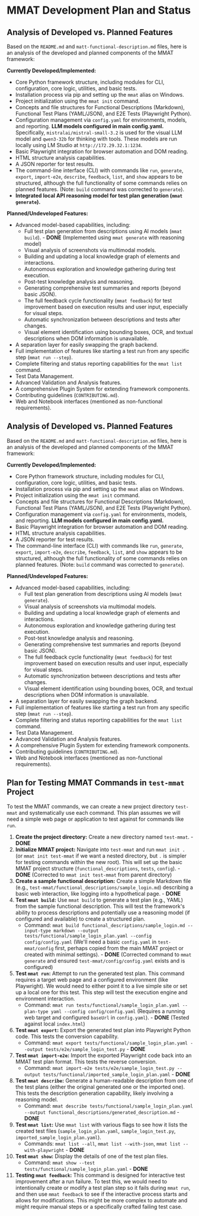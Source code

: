 # MMAT Development Plan and Status

## Analysis of Developed vs. Planned Features

Based on the `README.md` and `matt-functional-description.md` files, here is an analysis of the developed and planned components of the MMAT framework:

**Currently Developed/Implemented:**

*   Core Python framework structure, including modules for CLI, configuration, core logic, utilities, and basic tests.
*   Installation process via pip and setting up the `mmat` alias on Windows.
*   Project initialization using the `mmat init` command.
*   Concepts and file structures for Functional Descriptions (Markdown), Functional Test Plans (YAML/JSON), and E2E Tests (Playwright Python).
*   Configuration management via `config.yaml` for environments, models, and reporting. **LLM models configured in main config.yaml.** Specifically, `mistralai/mistral-small-3.2` is used for the visual LLM model and `qwen3-32b` for thinking with tools. These models are run locally using LM Studio at `http://172.29.32.1:1234`.
*   Basic Playwright integration for browser automation and DOM reading.
*   HTML structure analysis capabilities.
*   A JSON reporter for test results.
*   The command-line interface (CLI) with commands like `run`, `generate`, `export`, `import-e2e`, `describe`, `feedback`, `list`, and `show` appears to be structured, although the full functionality of some commands relies on planned features. (Note: `build` command was corrected to `generate`).
*   **Integrated local API reasoning model for test plan generation (`mmat generate`).**

**Planned/Undeveloped Features:**

*   Advanced model-based capabilities, including:
    *   Full test plan generation from descriptions using AI models (`mmat build`). - **DONE** (Implemented using `mmat generate` with reasoning model)
    *   Visual analysis of screenshots via multimodal models.
    *   Building and updating a local knowledge graph of elements and interactions.
    *   Autonomous exploration and knowledge gathering during test execution.
    *   Post-test knowledge analysis and reasoning.
    *   Generating comprehensive test summaries and reports (beyond basic JSON).
    *   The full feedback cycle functionality (`mmat feedback`) for test improvement based on execution results and user input, especially for visual steps.
    *   Automatic synchronization between descriptions and tests after changes.
    *   Visual element identification using bounding boxes, OCR, and textual descriptions when DOM information is unavailable.
*   A separation layer for easily swapping the graph backend.
*   Full implementation of features like starting a test run from any specific step (`mmat run --step`).
*   Complete filtering and status reporting capabilities for the `mmat list` command.
*   Test Data Management.
*   Advanced Validation and Analysis features.
*   A comprehensive Plugin System for extending framework components.
*   Contributing guidelines (`CONTRIBUTING.md`).
*   Web and Notebook interfaces (mentioned as non-functional requirements).

## Analysis of Developed vs. Planned Features

Based on the `README.md` and `matt-functional-description.md` files, here is an analysis of the developed and planned components of the MMAT framework:

**Currently Developed/Implemented:**

*   Core Python framework structure, including modules for CLI, configuration, core logic, utilities, and basic tests.
*   Installation process via pip and setting up the `mmat` alias on Windows.
*   Project initialization using the `mmat init` command.
*   Concepts and file structures for Functional Descriptions (Markdown), Functional Test Plans (YAML/JSON), and E2E Tests (Playwright Python).
*   Configuration management via `config.yaml` for environments, models, and reporting. **LLM models configured in main config.yaml.**
*   Basic Playwright integration for browser automation and DOM reading.
*   HTML structure analysis capabilities.
*   A JSON reporter for test results.
*   The command-line interface (CLI) with commands like `run`, `generate`, `export`, `import-e2e`, `describe`, `feedback`, `list`, and `show` appears to be structured, although the full functionality of some commands relies on planned features. (Note: `build` command was corrected to `generate`).

**Planned/Undeveloped Features:**

*   Advanced model-based capabilities, including:
    *   Full test plan generation from descriptions using AI models (`mmat generate`).
    *   Visual analysis of screenshots via multimodal models.
    *   Building and updating a local knowledge graph of elements and interactions.
    *   Autonomous exploration and knowledge gathering during test execution.
    *   Post-test knowledge analysis and reasoning.
    *   Generating comprehensive test summaries and reports (beyond basic JSON).
    *   The full feedback cycle functionality (`mmat feedback`) for test improvement based on execution results and user input, especially for visual steps.
    *   Automatic synchronization between descriptions and tests after changes.
    *   Visual element identification using bounding boxes, OCR, and textual descriptions when DOM information is unavailable.
*   A separation layer for easily swapping the graph backend.
*   Full implementation of features like starting a test run from any specific step (`mmat run --step`).
*   Complete filtering and status reporting capabilities for the `mmat list` command.
*   Test Data Management.
*   Advanced Validation and Analysis features.
*   A comprehensive Plugin System for extending framework components.
*   Contributing guidelines (`CONTRIBUTING.md`).
*   Web and Notebook interfaces (mentioned as non-functional requirements).

## Plan for Testing MMAT Commands in `test-mmat` Project

To test the MMAT commands, we can create a new project directory `test-mmat` and systematically use each command. This plan assumes we will need a simple web page or application to test against for commands like `run`.

1.  **Create the project directory:** Create a new directory named `test-mmat`. - **DONE**
2.  **Initialize MMAT project:** Navigate into `test-mmat` and run `mmat init .` (or `mmat init test-mmat` if we want a nested directory, but `.` is simpler for testing commands within the new root). This will set up the basic MMAT project structure (`functional_descriptions`, `tests`, `config`). - **DONE** (Corrected to `mmat init test-mmat` from parent directory)
3.  **Create a sample functional description:** Create a simple Markdown file (e.g., `test-mmat/functional_descriptions/sample_login.md`) describing a basic web interaction, like logging into a hypothetical page. - **DONE**
4.  **Test `mmat build`:** Use `mmat build` to generate a test plan (e.g., YAML) from the sample functional description. This will test the framework's ability to process descriptions and potentially use a reasoning model (if configured and available) to create a structured plan.
    *   Command: `mmat build functional_descriptions/sample_login.md --input-type markdown --output tests/functional/sample_login_plan.yaml --config config/config.yaml` (We'll need a basic `config.yaml` in `test-mmat/config` first, perhaps copied from the main MMAT project or created with minimal settings). - **DONE** (Corrected command to `mmat generate` and ensured `test-mmat/config/config.yaml` exists and is configured)
5.  **Test `mmat run`:** Attempt to run the generated test plan. This command requires a target web page and a configured environment (like Playwright). We would need to either point it to a live simple site or set up a local one for this test. This step will test the execution engine and environment interaction.
    *   Command: `mmat run tests/functional/sample_login_plan.yaml --plan-type yaml --config config/config.yaml` (Requires a running web target and configured `baseUrl` in `config.yaml`). - **DONE** (Tested against local `index.html`)
6.  **Test `mmat export`:** Export the generated test plan into Playwright Python code. This tests the conversion capability.
    *   Command: `mmat export tests/functional/sample_login_plan.yaml --output tests/e2e/sample_login_test.py` - **DONE**
7.  **Test `mmat import-e2e`:** Import the exported Playwright code back into an MMAT test plan format. This tests the reverse conversion.
    *   Command: `mmat import-e2e tests/e2e/sample_login_test.py --output tests/functional/imported_sample_login_plan.yaml` - **DONE**
8.  **Test `mmat describe`:** Generate a human-readable description from one of the test plans (either the original generated one or the imported one). This tests the description generation capability, likely involving a reasoning model.
    *   Command: `mmat describe tests/functional/sample_login_plan.yaml --output functional_descriptions/generated_description.md` - **DONE**
9.  **Test `mmat list`:** Use `mmat list` with various flags to see how it lists the created test files (`sample_login_plan.yaml`, `sample_login_test.py`, `imported_sample_login_plan.yaml`).
    *   Commands: `mmat list --all`, `mmat list --with-json`, `mmat list --with-playwright` - **DONE**
10. **Test `mmat show`:** Display the details of one of the test plan files.
    *   Command: `mmat show --test tests/functional/sample_login_plan.yaml` - **DONE**
11. **Testing `mmat feedback`:** This command is designed for interactive test improvement after a run failure. To test this, we would need to intentionally create or modify a test plan step so it fails during `mmat run`, and then use `mmat feedback` to see if the interactive process starts and allows for modifications. This might be more complex to automate and might require manual steps or a specifically crafted failing test case.
